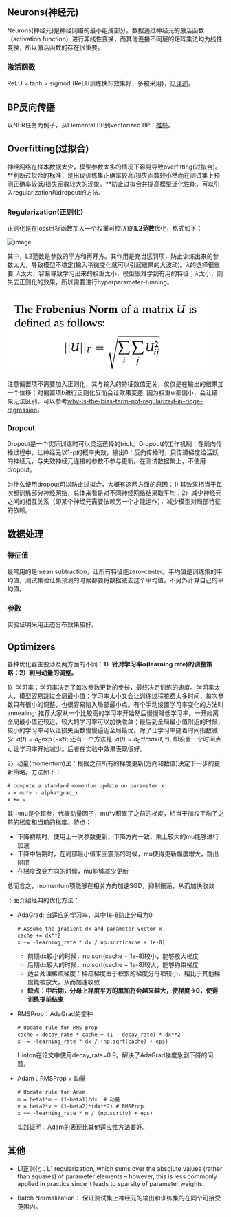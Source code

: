 ## Neurons(神经元)

Neurons(神经元)是神经网络的最小组成部分。数据通过神经元的激活函数（activation function）进行非线性变换，而其他连接不同层的矩阵乘法均为线性变换，所以激活函数的存在很重要。

### 激活函数

ReLU > tanh > sigmod (ReLU训练快却效果好，多被采用)，见[详述]()。

## BP反向传播

以NER任务为例子，从Elemental BP到vectorized BP：[推导]()。

## Overfitting(过拟合)

神经网络在样本数据太少，模型参数太多的情况下容易导致overfitting(过拟合)。**判断过拟合的标准，是出现训练集正确率较高/损失函数较小然而在测试集上预测正确率较低/损失函数较大的现象。**防止过拟合并提高模型泛化性能，可以引入regularization和dropout的方法。

### Regularization(正则化)

正则化是在loss目标函数加入一个权重可控($\lambda$)的**L2范数**优化，格式如下：

![image](https://raw.githubusercontent.com/fionattu/nlp_algorithms/master/pics/regularization.png)

其中，L2范数是参数的平方和再开方。其作用是充当惩罚项，防止训练出来的参数太大，导致模型不稳定(输入稍微变化就可以引起结果的大波动)。$\lambda$的选择很重要: $\lambda$太大，容易导致学习出来的权重太小，模型很难学到有用的特征；$\lambda$太小，则失去正则化的效果，所以需要进行hyperparameter-tunning。

![image](https://raw.githubusercontent.com/fionattu/nlp_algorithms/master/pics/L2_norm.png)


注意偏置项不需要加入正则化，其与输入的特征数值无关，仅仅是在输出的结果加一个位移；对偏置项$b$进行正则化反而会让效果变差, 因为权重$w$都偏小，会让结果无法区别。可以参考[why-is-the-bias-term-not-regularized-in-ridge-regression](why-is-the-bias-term-not-regularized-in-ridge-regression)。

### Dropout

Dropout是一个实际训练时可以灵活选择的trick。Dropout的工作机制：在前向传播过程中，让神经元以1-p的概率失效，输出0：反向传播时，只传递梯度给活跃的神经元，与失效神经元连接的参数不参与更新。在测试数据集上，不使用dropout。

为什么使用dropout可以防止过拟合，大概有这两方面的原因：1) 其效果相当于每次都训练部分神经网络，总体来看是对不同神经网络结果取平均；2）减少神经元之间的相互关系（即某个神经元需要依赖另一个才能运作），减少模型对局部特征的依赖。

## 数据处理

### 特征值
最常用的是mean subtraction，让所有特征能zero-center。平均值是训练集的平均值，测试集验证集预测的时候都要将数据减去这个平均值，不另外计算自己的平均值。

### 参数
实验证明采用正态分布效果较好。

## Optimizers

各种优化器主要涉及两方面的不同：**1）针对学习率$\alpha$(learning rate)的调整策略；2）利用动量的调整。**

1）学习率：学习率决定了每次参数更新的步长，最终决定训练的速度。学习率太大，模型容易跳过全局最小值；学习率太小又会让训练过程花费太多时间，每次参数只有很小的调整，也很容易陷入局部最小点。有个手动设置学习率变化的方法叫annealing: 推荐大家从一个比较高的学习率开始然后慢慢降低学习率。一开始离全局最小值还较远，较大的学习率可以加快收敛；最后到全局最小值附近的时候，较小的学习率可以让损失函数慢慢逼近全局最优。除了让学习率随着时间指数减少: $a(t) = a_0\exp(-kt)$; 还有一个方法是: $a(t) = a_0\tau/max(t, \tau)$, 即设置一个时间点$\tau$, 让学习率开始减少。后者在实验中效果表现很好。

2）动量(momentum)法：根据之前所有的梯度更新(方向和数值)决定下一步的更新策略。方法如下：

```
# compute a standard momentum update on parameter x
v = mu*v - alpha*grad_x
x += v
```

其中mu是个超参，代表动量因子，mu*v积累了之前的梯度，相当于加权平均了之前的梯度和当前的梯度。特点：

* 下降初期时，使用上一次参数更新，下降方向一致，乘上较大的mu能够进行加速
* 下降中后期时，在局部最小值来回震荡的时候，mu使得更新幅度增大，跳出陷阱
* 在梯度改变方向的时候，mu能够减少更新 

总而言之，momentum项能够在相关方向加速SGD，抑制振荡，从而加快收敛



下面介绍经典的优化方法：

* AdaGrad: 自适应的学习率，其中1e-8防止分母为0

	```
	# Assume the gradient dx and parameter vector x 
	cache += dx**2
	x += -learning_rate * dx / np.sqrt(cache + 1e-8)
	```

	* 前期dx较小的时候，np.sqrt(cache + 1e-8)较小，能够放大梯度
	* 后期dx较大的时候，np.sqrt(cache + 1e-8)较大，能够约束梯度
	* 适合处理稀疏梯度：稀疏梯度由于积累的梯度分母项较小，相比于其他梯度能被放大，从而加速收敛
	* **缺点：中后期，分母上梯度平方的累加将会越来越大，使梯度->0，使得训练提前结束**

* RMSProp：AdaGrad的变种

	```
	# Update rule for RMS prop
	cache = decay_rate * cache + (1 - decay_rate) * dx**2 
	x += -learning_rate * dx / (np.sqrt(cache) + eps)
	```
	Hinton在论文中使用decay_rate=0.9。解决了AdaGrad梯度急剧下降的问题。
	
* Adam：RMSProp + 动量

	```
	# Update rule for Adam
	m = beta1*m + (1-beta1)*dx  # 动量
	v = beta2*v + (1-beta2)*(dx**2) # RMSProp
	x += -learning_rate * m / (np.sqrt(v) + eps)
	```
	实践证明，Adam的表现比其他适应性方法要好。



## 其他

* L1正则化：L1 regularization, which sums over the absolute values (rather than squares) of parameter elements – however, this is less commonly applied in practice since it leads to sparsity of parameter weights.

* Batch Normalization： 保证测试集上神经元的输出和训练集的在同个可接受范围内。